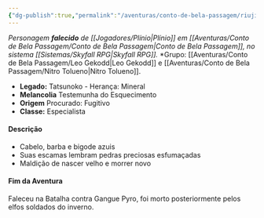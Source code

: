 ```yaml
---
{"dg-publish":true,"permalink":"/aventuras/conto-de-bela-passagem/riujin-maru/"}
---
```


*Personagem **falecido** de [[Jogadores/Plínio\|Plínio]] em [[Aventuras/Conto de Bela Passagem/Conto de Bela Passagem\|Conto de Bela Passagem]], no sistema [[Sistemas/Skyfall RPG\|Skyfall RPG]].*
*Grupo:  [[Aventuras/Conto de Bela Passagem/Leo Gekodd\|Leo Gekodd]] e [[Aventuras/Conto de Bela Passagem/Nitro Tolueno\|Nitro Tolueno]].

- **Legado:** Tatsunoko - Herança: Mineral
- **Melancolia** Testemunha do Esquecimento
- **Origem** Procurado: Fugitivo
- **Classe:** Especialista
#### Descrição
- Cabelo, barba e bigode azuis
- Suas escamas lembram pedras preciosas esfumaçadas
- Maldição de nascer velho e morrer novo
#### Fim da Aventura
Faleceu na Batalha contra Gangue Pyro, foi morto posteriormente pelos elfos soldados do inverno.